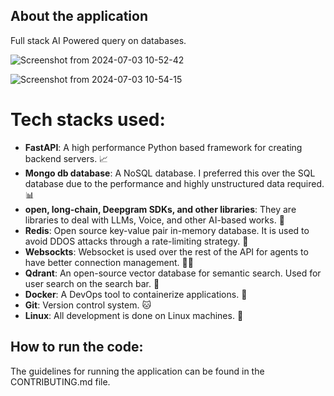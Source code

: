 ## About the application

Full stack AI Powered query on databases.

![Screenshot from 2024-07-03 10-52-42](https://github.com/asifrahaman13/superquery/assets/97652031/e809d34f-be06-4509-b2c3-20f084ac9057)

![Screenshot from 2024-07-03 10-54-15](https://github.com/asifrahaman13/superquery/assets/97652031/64ae74b7-e882-43f6-ada3-7866cbe278b2)

# Tech stacks used:
- **FastAPI**: A high performance Python based framework for creating backend servers. 📈
- **Mongo db database**: A NoSQL database. I preferred this over the SQL database due to the performance and highly unstructured data required. 📊
- **open, long-chain, Deepgram SDKs, and other libraries**: They are libraries to deal with LLMs, Voice, and other AI-based works. 🤖
- **Redis**: Open source key-value pair in-memory database. It is used to avoid DDOS attacks through a rate-limiting strategy. 📝
- **Websockts**: Websocket is used over the rest of the API for agents to have better connection management. 🤝🏻
- **Qdrant**: An open-source vector database for semantic search. Used for user search on the search bar. 🎉
- **Docker**: A DevOps tool to containerize applications. 🐋
- **Git**: Version control system. 🐱
- **Linux**: All development is done on Linux machines. 🐧


## How to run the code:

The guidelines for running the application can be found in the CONTRIBUTING.md file.
